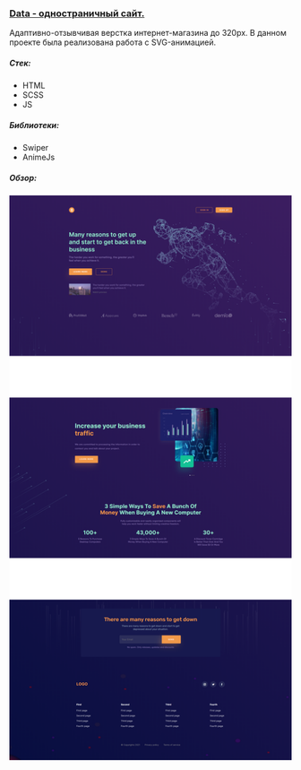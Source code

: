 ### [Data - одностраничный сайт.](https://stalise.github.io/Data-Processing/)
Адаптивно-отзывчивая верстка интернет-магазина до 320px. В данном проекте была реализована работа с SVG-анимацией.

##### Стек:
* HTML
* SCSS
* JS

##### Библиотеки:
* Swiper
* AnimeJs

##### Обзор:  
![screenshots](./ICON/DATA_FON.png)
